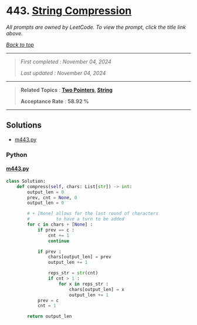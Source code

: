 # 443. [String Compression](<https://leetcode.com/problems/string-compression>)

*All prompts are owned by LeetCode. To view the prompt, click the title link above.*

*[Back to top](<../README.md>)*

------

> *First completed : November 04, 2024*
>
> *Last updated : November 04, 2024*

------

> **Related Topics** : **[Two Pointers](<by_topic/Two Pointers.md>), [String](<by_topic/String.md>)**
>
> **Acceptance Rate** : **58.92 %**

------

## Solutions

- [m443.py](<../my-submissions/m443.py>)
### Python
#### [m443.py](<../my-submissions/m443.py>)
```Python
class Solution:
    def compress(self, chars: List[str]) -> int:
        output_len = 0
        prev, cnt = None, 0
        output_len = 0

        # + [None] allows for the last round of characters
        #          to have a turn to be added
        for c in chars + [None] :
            if prev == c :
                cnt += 1
                continue

            if prev :
                chars[output_len] = prev
                output_len += 1

                reps_str = str(cnt)
                if cnt > 1 :
                    for x in reps_str :
                        chars[output_len] = x
                        output_len += 1
            prev = c
            cnt = 1

        return output_len

```

